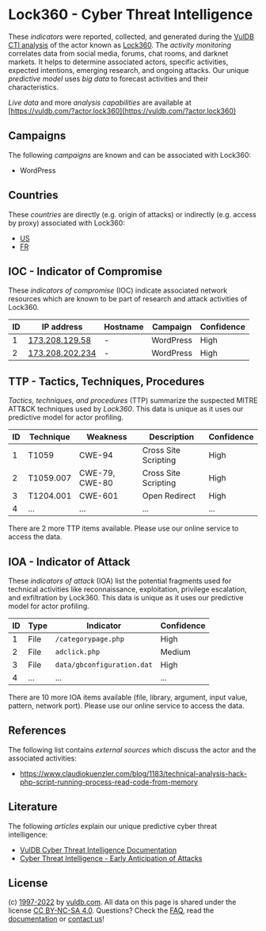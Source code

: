 # Lock360 - Cyber Threat Intelligence

These _indicators_ were reported, collected, and generated during the [VulDB CTI analysis](https://vuldb.com/?kb.cti) of the actor known as [Lock360](https://vuldb.com/?actor.lock360). The _activity monitoring_ correlates data from social media, forums, chat rooms, and darknet markets. It helps to determine associated actors, specific activities, expected intentions, emerging research, and ongoing attacks. Our unique _predictive model_ uses _big data_ to forecast activities and their characteristics.

_Live data_ and more _analysis capabilities_ are available at [https://vuldb.com/?actor.lock360](https://vuldb.com/?actor.lock360)

## Campaigns

The following _campaigns_ are known and can be associated with Lock360:

* WordPress

## Countries

These _countries_ are directly (e.g. origin of attacks) or indirectly (e.g. access by proxy) associated with Lock360:

* [US](https://vuldb.com/?country.us)
* [FR](https://vuldb.com/?country.fr)

## IOC - Indicator of Compromise

These _indicators of compromise_ (IOC) indicate associated network resources which are known to be part of research and attack activities of Lock360.

ID | IP address | Hostname | Campaign | Confidence
-- | ---------- | -------- | -------- | ----------
1 | [173.208.129.58](https://vuldb.com/?ip.173.208.129.58) | - | WordPress | High
2 | [173.208.202.234](https://vuldb.com/?ip.173.208.202.234) | - | WordPress | High

## TTP - Tactics, Techniques, Procedures

_Tactics, techniques, and procedures_ (TTP) summarize the suspected MITRE ATT&CK techniques used by _Lock360_. This data is unique as it uses our predictive model for actor profiling.

ID | Technique | Weakness | Description | Confidence
-- | --------- | -------- | ----------- | ----------
1 | T1059 | CWE-94 | Cross Site Scripting | High
2 | T1059.007 | CWE-79, CWE-80 | Cross Site Scripting | High
3 | T1204.001 | CWE-601 | Open Redirect | High
4 | ... | ... | ... | ...

There are 2 more TTP items available. Please use our online service to access the data.

## IOA - Indicator of Attack

These _indicators of attack_ (IOA) list the potential fragments used for technical activities like reconnaissance, exploitation, privilege escalation, and exfiltration by Lock360. This data is unique as it uses our predictive model for actor profiling.

ID | Type | Indicator | Confidence
-- | ---- | --------- | ----------
1 | File | `/categorypage.php` | High
2 | File | `adclick.php` | Medium
3 | File | `data/gbconfiguration.dat` | High
4 | ... | ... | ...

There are 10 more IOA items available (file, library, argument, input value, pattern, network port). Please use our online service to access the data.

## References

The following list contains _external sources_ which discuss the actor and the associated activities:

* https://www.claudiokuenzler.com/blog/1183/technical-analysis-hack-php-script-running-process-read-code-from-memory

## Literature

The following _articles_ explain our unique predictive cyber threat intelligence:

* [VulDB Cyber Threat Intelligence Documentation](https://vuldb.com/?kb.cti)
* [Cyber Threat Intelligence - Early Anticipation of Attacks](https://www.scip.ch/en/?labs.20201022)

## License

(c) [1997-2022](https://vuldb.com/?kb.changelog) by [vuldb.com](https://vuldb.com/?kb.about). All data on this page is shared under the license [CC BY-NC-SA 4.0](https://creativecommons.org/licenses/by-nc-sa/4.0/). Questions? Check the [FAQ](https://vuldb.com/?kb.faq), read the [documentation](https://vuldb.com/?kb) or [contact us](https://vuldb.com/?contact)!
